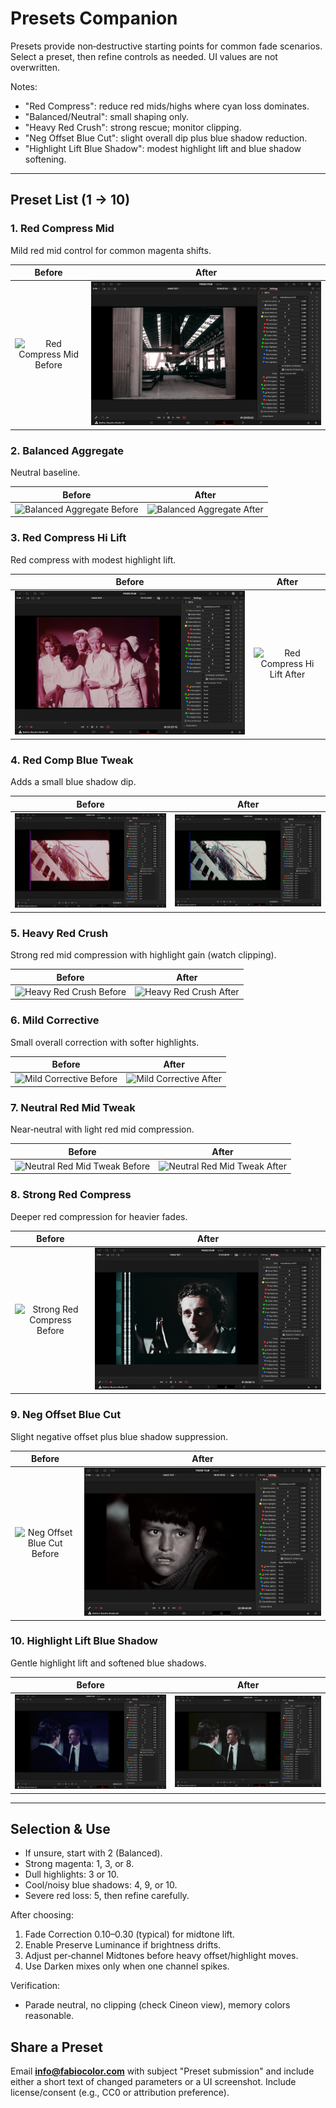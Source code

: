 # Presets Companion

Presets provide non‑destructive starting points for common fade scenarios. Select a preset, then refine controls as needed. UI values are not overwritten.

Notes:
- "Red Compress": reduce red mids/highs where cyan loss dominates.
- "Balanced/Neutral": small shaping only.
- "Heavy Red Crush": strong rescue; monitor clipping.
- "Neg Offset Blue Cut": slight overall dip plus blue shadow reduction.
- "Highlight Lift Blue Shadow": modest highlight lift and blue shadow softening.

---

## Preset List (1 → 10)

### 1. Red Compress Mid
Mild red mid control for common magenta shifts.

| Before | After |
| :---: | :---: |
| ![Red Compress Mid Before](../assets/before/RedCompressMid_before.png) | ![Red Compress Mid After](../assets/after/RedCompressMid_after.png) |

### 2. Balanced Aggregate
Neutral baseline.

| Before | After |
| :---: | :---: |
| ![Balanced Aggregate Before](../assets/before/BalancedAggregate_before.png) | ![Balanced Aggregate After](../assets/after/BalancedAggregate_after.png) |

### 3. Red Compress Hi Lift
Red compress with modest highlight lift.

| Before | After |
| :---: | :---: |
| ![Red Compress Hi Lift Before](../assets/before/RedCompressHiLift_before.png) | ![Red Compress Hi Lift After](../assets/after/RedCompressHiLift_after.png) |

### 4. Red Comp Blue Tweak
Adds a small blue shadow dip.

| Before | After |
| :---: | :---: |
| ![Red Comp Blue Tweak Before](../assets/before/RedCompBlueTweak_before.png) | ![Red Comp Blue Tweak After](../assets/after/RedCompBlueTweak_after.png) |

### 5. Heavy Red Crush
Strong red mid compression with highlight gain (watch clipping).

| Before | After |
| :---: | :---: |
| ![Heavy Red Crush Before](../assets/before/heavyredcrush_before.png) | ![Heavy Red Crush After](../assets/after/heavyredcrush_after.png) |

### 6. Mild Corrective
Small overall correction with softer highlights.

| Before | After |
| :---: | :---: |
| ![Mild Corrective Before](../assets/before/MildCorrective_before.png) | ![Mild Corrective After](../assets/after/MildCorrective_after.png) |

### 7. Neutral Red Mid Tweak
Near‑neutral with light red mid compression.

| Before | After |
| :---: | :---: |
| ![Neutral Red Mid Tweak Before](../assets/before/NeutralRedMid%20Tweak_before.png) | ![Neutral Red Mid Tweak After](../assets/after/NeutralRedMid%20Tweak_after.png) |

### 8. Strong Red Compress
Deeper red compression for heavier fades.

| Before | After |
| :---: | :---: |
| ![Strong Red Compress Before](../assets/before/StrongRedCompress_before.png) | ![Strong Red Compress After](../assets/after/StrongRedCompress_after.png) |

### 9. Neg Offset Blue Cut
Slight negative offset plus blue shadow suppression.

| Before | After |
| :---: | :---: |
| ![Neg Offset Blue Cut Before](../assets/before/NegOffsetBlueCut_before.png) | ![Neg Offset Blue Cut After](../assets/after/NegOffsetBlueCut_after.png) |

### 10. Highlight Lift Blue Shadow
Gentle highlight lift and softened blue shadows.

| Before | After |
| :---: | :---: |
| ![Highlight Lift Blue Shadow Before](../assets/before/HighlightLiftBlueShadow_before.png) | ![Highlight Lift Blue Shadow After](../assets/after/HighlightLiftBlueShadow_after.png) |

---

## Selection & Use
- If unsure, start with 2 (Balanced).
- Strong magenta: 1, 3, or 8.
- Dull highlights: 3 or 10.
- Cool/noisy blue shadows: 4, 9, or 10.
- Severe red loss: 5, then refine carefully.

After choosing:
1) Fade Correction 0.10–0.30 (typical) for midtone lift.
2) Enable Preserve Luminance if brightness drifts.
3) Adjust per‑channel Midtones before heavy offset/highlight moves.
4) Use Darken mixes only when one channel spikes.

Verification:
- Parade neutral, no clipping (check Cineon view), memory colors reasonable.

## Share a Preset
Email **info@fabiocolor.com** with subject "Preset submission" and include either a short text of changed parameters or a UI screenshot. Include license/consent (e.g., CC0 or attribution preference).
